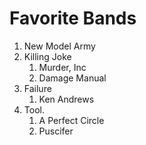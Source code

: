 # Favorite Bands
1. New Model Army
2. Killing Joke
    1. Murder, Inc
    2. Damage Manual
3. Failure
    1. Ken Andrews
4. Tool.
    1. A Perfect Circle
    2. Puscifer
   
